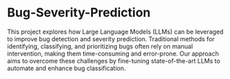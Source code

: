 # Bug-Severity-Prediction

This project explores how Large Language Models (LLMs) can be leveraged to improve bug detection and severity prediction. Traditional methods for identifying, classifying, and prioritizing bugs often rely on manual intervention, making them time-consuming and error-prone. Our approach aims to overcome these challenges by fine-tuning state-of-the-art LLMs to automate and enhance bug classification.


